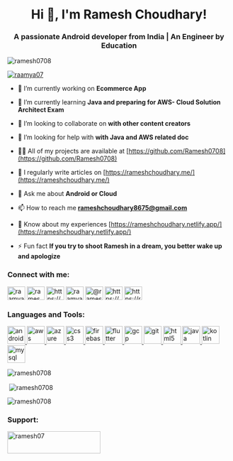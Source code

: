 <h1 align="center">Hi 👋, I'm Ramesh Choudhary! </h1>
<h3 align="center">A passionate Android developer from India | An Engineer by Education</h3>

<p align="left"> <img src="https://komarev.com/ghpvc/?username=ramesh0708&label=Profile%20views&color=0e75b6&style=flat" alt="ramesh0708" /> </p>

<p align="left"> <a href="https://twitter.com/raamya07" target="blank"><img src="https://img.shields.io/twitter/follow/raamya07?logo=twitter&style=for-the-badge" alt="raamya07" /></a> </p>

- 🔭 I’m currently working on **Ecommerce App**

- 🌱 I’m currently learning **Java and preparing for AWS- Cloud Solution Architect Exam**

- 👯 I’m looking to collaborate on **with other content creators**

- 🤝 I’m looking for help with **with Java and AWS related doc**

- 👨‍💻 All of my projects are available at [https://github.com/Ramesh0708](https://github.com/Ramesh0708)

- 📝 I regularly write articles on [https://rameshchoudhary.me/](https://rameshchoudhary.me/)

- 💬 Ask me about **Android or Cloud**

- 📫 How to reach me **rameshchoudhary8675@gmail.com**

- 📄 Know about my experiences [https://rameshchoudhary.netlify.app/](https://rameshchoudhary.netlify.app/)

- ⚡ Fun fact **If you try to shoot Ramesh in a dream, you better wake up and apologize**


<h3 align="left">Connect with me:</h3>
<p align="left">
<a href="https://twitter.com/raamya07" target="blank"><img align="center" src="https://cdn.jsdelivr.net/npm/simple-icons@3.0.1/icons/twitter.svg" alt="raamya07" height="30" width="40" /></a>
<a href="https://linkedin.com/in/ramesh-choudhary07/" target="blank"><img align="center" src="https://cdn.jsdelivr.net/npm/simple-icons@3.0.1/icons/linkedin.svg" alt="ramesh-choudhary07/" height="30" width="40" /></a>
<a href="https://stackoverflow.com/users/https://stackoverflow.com/users/14733210/ramesh-choudhary" target="blank"><img align="center" src="https://cdn.jsdelivr.net/npm/simple-icons@3.0.1/icons/stackoverflow.svg" alt="https://stackoverflow.com/users/14733210/ramesh-choudhary" height="30" width="40" /></a>
<a href="https://fb.com/raamya07" target="blank"><img align="center" src="https://cdn.jsdelivr.net/npm/simple-icons@3.0.1/icons/facebook.svg" alt="raamya07" height="30" width="40" /></a>
<a href="https://medium.com/@rameshchoudhary8675" target="blank"><img align="center" src="https://cdn.jsdelivr.net/npm/simple-icons@3.0.1/icons/medium.svg" alt="@rameshchoudhary8675" height="30" width="40" /></a>
<a href="https://www.youtube.com/c/https://www.youtube.com/channel/uc_nn0ek6cbu2hchypb7ugdg?view_as=subscriber" target="blank"><img align="center" src="https://cdn.jsdelivr.net/npm/simple-icons@3.0.1/icons/youtube.svg" alt="https://www.youtube.com/channel/uc_nn0ek6cbu2hchypb7ugdg?view_as=subscriber" height="30" width="40" /></a>
<a href="/https://rameshchoudhary.me/" target="blank"><img align="center" src="https://cdn.jsdelivr.net/npm/simple-icons@3.0.1/icons/rss.svg" alt="https://rameshchoudhary.me/" height="30" width="40" /></a>
</p>

<h3 align="left">Languages and Tools:</h3>
<p align="left"> <a href="https://developer.android.com" target="_blank"> <img src="https://devicons.github.io/devicon/devicon.git/icons/android/android-original-wordmark.svg" alt="android" width="40" height="40"/> </a> <a href="https://aws.amazon.com" target="_blank"> <img src="https://devicons.github.io/devicon/devicon.git/icons/amazonwebservices/amazonwebservices-original-wordmark.svg" alt="aws" width="40" height="40"/> </a> <a href="https://azure.microsoft.com/en-in/" target="_blank"> <img src="https://www.vectorlogo.zone/logos/microsoft_azure/microsoft_azure-icon.svg" alt="azure" width="40" height="40"/> </a> <a href="https://www.w3schools.com/css/" target="_blank"> <img src="https://devicons.github.io/devicon/devicon.git/icons/css3/css3-original-wordmark.svg" alt="css3" width="40" height="40"/> </a> <a href="https://firebase.google.com/" target="_blank"> <img src="https://www.vectorlogo.zone/logos/firebase/firebase-icon.svg" alt="firebase" width="40" height="40"/> </a> <a href="https://flutter.dev" target="_blank"> <img src="https://www.vectorlogo.zone/logos/flutterio/flutterio-icon.svg" alt="flutter" width="40" height="40"/> </a> <a href="https://cloud.google.com" target="_blank"> <img src="https://www.vectorlogo.zone/logos/google_cloud/google_cloud-icon.svg" alt="gcp" width="40" height="40"/> </a> <a href="https://git-scm.com/" target="_blank"> <img src="https://www.vectorlogo.zone/logos/git-scm/git-scm-icon.svg" alt="git" width="40" height="40"/> </a> <a href="https://www.w3.org/html/" target="_blank"> <img src="https://devicons.github.io/devicon/devicon.git/icons/html5/html5-original-wordmark.svg" alt="html5" width="40" height="40"/> </a> <a href="https://www.java.com" target="_blank"> <img src="https://devicons.github.io/devicon/devicon.git/icons/java/java-original-wordmark.svg" alt="java" width="40" height="40"/> </a> <a href="https://kotlinlang.org" target="_blank"> <img src="https://www.vectorlogo.zone/logos/kotlinlang/kotlinlang-icon.svg" alt="kotlin" width="40" height="40"/> </a> <a href="https://www.mysql.com/" target="_blank"> <img src="https://devicons.github.io/devicon/devicon.git/icons/mysql/mysql-original-wordmark.svg" alt="mysql" width="40" height="40"/> </a> </p>




<img align="center" src="https://github-readme-stats.vercel.app/api/top-langs?username=ramesh0708&show_icons=true&locale=en&layout=compact" alt="ramesh0708" />

<p>&nbsp;<img align="center" src="https://github-readme-stats.vercel.app/api?username=ramesh0708&show_icons=true&locale=en" alt="ramesh0708" /></p>

<p><img align="center" src="https://github-readme-streak-stats.herokuapp.com/?user=ramesh0708&" alt="ramesh0708" /></p>

<h3 align="left">Support:</h3>
<p><a href="https://www.buymeacoffee.com/ramesh07"> <img align="left" src="https://cdn.buymeacoffee.com/buttons/v2/default-yellow.png" height="50" width="210" alt="ramesh07" /></a></p>






